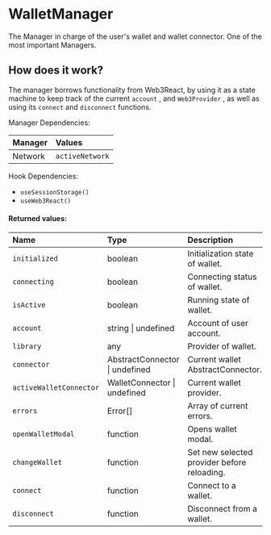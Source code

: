 # WalletManager

The Manager in charge of the user's wallet and wallet connector. One of the most important Managers.

## How does it work?

The manager borrows functionality from Web3React, by using it as a state machine to keep track of the current `account` , and `Web3Provider` , as well as using its `connect` and `disconnect` functions.

Manager Dependencies:

| Manager | Values                                                          |
| :--- | :------------------------------------------------------------------- |
| Network | `activeNetwork`

Hook Dependencies:
- `useSessionStorage()`
- `useWeb3React()`

#### Returned values:
| Name | Type | Description                                                          |
| :--- | :--- | :------------------------------------------------------------------- |
|`initialized` | boolean | Initialization state of wallet.
|`connecting` | boolean | Connecting status of wallet.
|`isActive` | boolean | Running state of wallet.
|`account` | string \| undefined | Account of user account.
|`library` | any | Provider of wallet.
|`connector` | AbstractConnector \| undefined | Current wallet AbstractConnector.
|`activeWalletConnector` | WalletConnector \| undefined | Current wallet provider.
|`errors` | Error[] | Array of current errors.
|`openWalletModal` | function | Opens wallet modal.
|`changeWallet` | function | Set new selected provider before reloading.
|`connect` | function | Connect to a wallet.
|`disconnect` | function | Disconnect from a wallet.